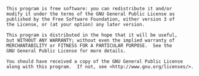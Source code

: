     
    This program is free software: you can redistribute it and/or 
    modify it under the terms of the GNU General Public License as 
    published by the Free Software Foundation, either version 3 of 
    the License, or (at your option) any later version.

    This program is distributed in the hope that it will be useful, 
    but WITHOUT ANY WARRANTY; without even the implied warranty of 
    MERCHANTABILITY or FITNESS FOR A PARTICULAR PURPOSE.  See the 
    GNU General Public License for more details.

    You should have received a copy of the GNU General Public License
    along with this program.  If not, see <http://www.gnu.org/licenses/>.

